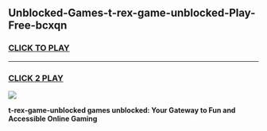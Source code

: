 
## Unblocked-Games-t-rex-game-unblocked-Play-Free-bcxqn
<h3>
<a href="https://clearcache.space/e2bc6b?title=t-rex-game-unblocked&ref=21A">CLICK TO PLAY</a></h3>
<hr>

<h3>
<a href="https://clearcache.space/e2bc6b?title=t-rex-game-unblocked&ref=21A">CLICK 2 PLAY</a>
  
</h3>

<a href="https://clearcache.space/e2bc6b?title=t-rex-game-unblocked&ref=21A"><img src="https://clearcache.store/games.png"></a>


**t-rex-game-unblocked games unblocked: Your Gateway to Fun and Accessible Online Gaming**
